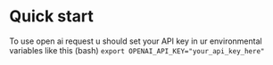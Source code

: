 # Quick start
To use open ai request u should set your API key in ur environmental variables like this
(bash) `export OPENAI_API_KEY="your_api_key_here"`